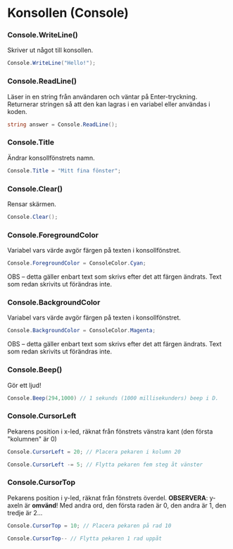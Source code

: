 # Konsollen \(Console\)

### Console.WriteLine\(\)

Skriver ut något till konsollen.

```csharp
Console.WriteLine("Hello!");
```

### Console.ReadLine\(\)

Läser in en string från användaren och väntar på Enter-tryckning. Returnerar stringen så att den kan lagras i en variabel eller användas i koden.

```csharp
string answer = Console.ReadLine();
```

### Console.Title

Ändrar konsollfönstrets namn.

```csharp
Console.Title = "Mitt fina fönster";
```

### Console.Clear\(\)

Rensar skärmen.

```csharp
Console.Clear();
```

### Console.ForegroundColor

Variabel vars värde avgör färgen på texten i konsollfönstret.

```csharp
Console.ForegroundColor = ConsoleColor.Cyan;
```

OBS – detta gäller enbart text som skrivs efter det att färgen ändrats. Text som redan skrivits ut förändras inte.

### Console.BackgroundColor

Variabel vars värde avgör färgen på texten i konsollfönstret.

```csharp
Console.BackgroundColor = ConsoleColor.Magenta;
```

OBS – detta gäller enbart text som skrivs efter det att färgen ändrats. Text som redan skrivits ut förändras inte.

### Console.Beep\(\)

Gör ett ljud!

```csharp
Console.Beep(294,1000) // 1 sekunds (1000 millisekunders) beep i D.
```

### Console.CursorLeft

Pekarens position i x-led, räknat från fönstrets vänstra kant \(den första "kolumnen" är 0\)

```csharp
Console.CursorLeft = 20; // Placera pekaren i kolumn 20
```

```csharp
Console.CursorLeft -= 5; // Flytta pekaren fem steg åt vänster
```

### Console.CursorTop

Pekarens position i y-led, räknat från fönstrets överdel. **OBSERVERA**: y-axeln är **omvänd**! Med andra ord, den första raden är 0, den andra är 1, den tredje är 2…

```csharp
Console.CursorTop = 10; // Placera pekaren på rad 10
```

```csharp
Console.CursorTop-- // Flytta pekaren 1 rad uppåt
```

